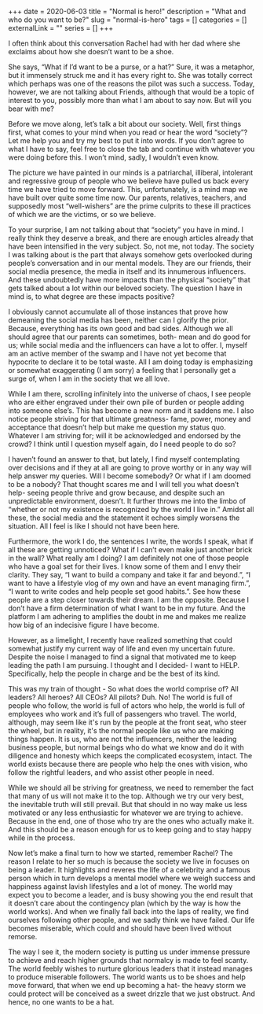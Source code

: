 +++
date = 2020-06-03
title = "Normal is hero!"
description = "What and who do you want to be?"
slug = "normal-is-hero"
tags = []
categories = []
externalLink = ""
series = []
+++

I often think about this conversation Rachel had with her dad where she exclaims about how she doesn’t want to be a shoe. 

She says, “What if I’d want to be a purse, or a hat?” Sure, it was a metaphor, but it immensely struck me and it has every right to. She was totally correct which perhaps was one of the reasons the pilot was such a success. Today, however, we are not talking about Friends, although that would be a topic of interest to you, possibly more than what I am about to say now. But will you bear with me?

Before we move along, let’s talk a bit about our society. Well, first things first, what comes to your mind when you read or hear the word “society”? Let me help you and try my best to put it into words. If you don’t agree to what I have to say, feel free to close the tab and continue with whatever you were doing before this. I won’t mind, sadly, I wouldn’t even know.

The picture we have painted in our minds is a patriarchal, illiberal, intolerant and regressive group of people who we believe have pulled us back every time we have tried to move forward. This, unfortunately, is a mind map we have built over quite some time now. Our parents, relatives, teachers, and supposedly most “well-wishers” are the prime culprits to these ill practices of which we are the victims, or so we believe.

To your surprise, I am not talking about that “society” you have in mind. I really think they deserve a break, and there are enough articles already that have been intensified in the very subject. So, not me, not today. The society I was talking about is the part that always somehow gets overlooked during people’s conversation and in our mental models. They are our friends, their social media presence, the media in itself and its innumerous influencers. And these undoubtedly have more impacts than the physical “society” that gets talked about a lot within our beloved society. The question I have in mind is, to what degree are these impacts positive?

I obviously cannot accumulate all of those instances that prove how demeaning the social media has been, neither can I glorify the prior. Because, everything has its own good and bad sides. Although we all should agree that our parents can sometimes, both- mean and do good for us; while social media and the influencers can have a lot to offer. I, myself am an active member of the swamp and I have not yet become that hypocrite to declare it to be total waste. All I am doing today is emphasizing or somewhat exaggerating (I am sorry) a feeling that I personally get a surge of, when I am in the society that we all love.

While I am there, scrolling infinitely into the universe of chaos, I see people who are either engraved under their own pile of burden or people adding into someone else’s. This has become a new norm and it saddens me. I also notice people striving for that ultimate greatness- fame, power, money and acceptance that doesn’t help but make me question my status quo. Whatever I am striving for; will it be acknowledged and endorsed by the crowd? I think until I question myself again, do I need people to do so?

I haven’t found an answer to that, but lately, I find myself contemplating over decisions and if they at all are going to prove worthy or in any way will help answer my queries. Will I become somebody? Or what if I am doomed to be a nobody? That thought scares me and I will tell you what doesn’t help- seeing people thrive and grow because, and despite such an unpredictable environment, doesn’t. It further throws me into the limbo of “whether or not my existence is recognized by the world I live in.” Amidst all these, the social media and the statement it echoes simply worsens the situation. All I feel is like I should not have been here.

Furthermore, the work I do, the sentences I write, the words I speak, what if all these are getting unnoticed? What if I can’t even make just another brick in the wall? What really am I doing? I am definitely not one of those people who have a goal set for their lives. I know some of them and I envy their clarity. They say, “I want to build a company and take it far and beyond.”, “I want to have a lifestyle vlog of my own and have an event managing firm.”, “I want to write codes and help people set good habits.”. See how these people are a step closer towards their dream. I am the opposite. Because I don’t have a firm determination of what I want to be in my future. And the platform I am adhering to amplifies the doubt in me and makes me realize how big of an indecisive figure I have become.

However, as a limelight, I recently have realized something that could somewhat justify my current way of life and even my uncertain future. Despite the noise I managed to find a signal that motivated me to keep leading the path I am pursuing. I thought and I decided- I want to HELP. Specifically, help the people in charge and be the best of its kind.

This was my train of thought - So what does the world comprise of? All leaders? All heroes? All CEOs? All pilots? Duh. No! The world is full of people who follow, the world is full of actors who help, the world is full of employees who work and it’s full of passengers who travel. The world, although, may seem like it's run by the people at the front seat, who steer the wheel, but in reality, it's the normal people like us who are making things happen. It is us, who are not the influencers, neither the leading business people, but normal beings who do what we know and do it with diligence and honesty which keeps the complicated ecosystem, intact. The world exists because there are people who help the ones with vision, who follow the rightful leaders, and who assist other people in need.

While we should all be striving for greatness, we need to remember the fact that many of us will not make it to the top. Although we try our very best, the inevitable truth will still prevail. But that should in no way make us less motivated or any less enthusiastic for whatever we are trying to achieve. Because in the end, one of those who try are the ones who actually make it. And this should be a reason enough for us to keep going and to stay happy while in the process.

Now let’s make a final turn to how we started, remember Rachel? The reason I relate to her so much is because the society we live in focuses on being a leader. It highlights and reveres the life of a celebrity and a famous person which in turn develops a mental model where we weigh success and happiness against lavish lifestyles and a lot of money. The world may expect you to become a leader, and is busy showing you the end result that it doesn’t care about the contingency plan (which by the way is how the world works). And when we finally fall back into the laps of reality, we find ourselves following other people, and we sadly think we have failed. Our life becomes miserable, which could and should have been lived without remorse. 

The way I see it, the modern society is putting us under immense pressure to achieve and reach higher grounds that normalcy is made to feel scanty. The world feebly wishes to nurture glorious leaders that it instead manages to produce miserable followers. The world wants us to be shoes and help move forward, that when we end up becoming a hat- the heavy storm we could protect will be conceived as a sweet drizzle that we just obstruct. And hence, no one wants to be a hat.
